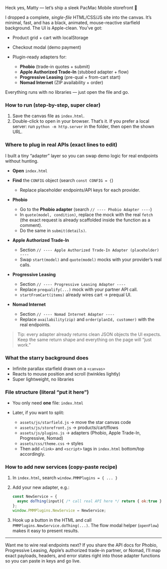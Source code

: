 Heck yes, Matty — let’s ship a sleek PacMac Mobile storefront 🚀

I dropped a complete, *single-file* HTML/CSS/JS site into the canvas. It’s minimal, fast, and has a black, animated, mouse-reactive starfield background. The UI is Apple-clean. You’ve got:

* Product grid + cart with localStorage
* Checkout modal (demo payment)
* Plugin-ready adapters for:

  * **Phobio** (trade-in quotes + submit)
  * **Apple Authorized Trade-In** (stubbed adapter + flow)
  * **Progressive Leasing** (pre-qual + from-cart start)
  * **Nomad Internet** (ZIP availability + order)

Everything runs with no libraries — just open the file and go.

### How to run (step-by-step, super clear)

1. Save the canvas file as `index.html`.
2. Double-click to open in your browser. That’s it.
   If you prefer a local server: run `python -m http.server` in the folder, then open the shown URL.

### Where to plug in real APIs (exact lines to edit)

I built a tiny “adapter” layer so you can swap demo logic for real endpoints without hunting.

* **Open** `index.html`
* **Find** the `CONFIG` object (search `const CONFIG = {`)

  * Replace placeholder endpoints/API keys for each provider.
* **Phobio**

  * Go to the **Phobio adapter** (search `// ---- Phobio Adapter ----`)
  * In `quote(model, condition)`, replace the mock with the real `fetch` (the exact request is already scaffolded inside the function as a comment).
  * Do the same in `submit(details)`.
* **Apple Authorized Trade-In**

  * Section `// ---- Apple Authorized Trade-In Adapter (placeholder) ----`
  * Swap `start(model)` and `quote(model)` mocks with your provider’s real calls.
* **Progressive Leasing**

  * Section `// ---- Progressive Leasing Adapter ----`
  * Replace `prequalify(...)` mock with your partner API call.
  * `startFromCart(items)` already wires cart → prequal UI.
* **Nomad Internet**

  * Section `// ---- Nomad Internet Adapter ----`
  * Replace `availability(zip)` and `order(planId, customer)` with the real endpoints.

> Tip: every adapter already returns clean JSON objects the UI expects. Keep the same return shape and everything on the page will “just work.”

### What the starry background does

* Infinite parallax starfield drawn on a `<canvas>`
* Reacts to mouse position and scroll (twinkles lightly)
* Super lightweight, no libraries

### File structure (literal “put it here”)

* You only need **one** file: `index.html`
* Later, if you want to split:

  * `assets/js/starfield.js` → move the star canvas code
  * `assets/js/storefront.js` → products/cart/flows
  * `assets/js/plugins.js` → adapters (Phobio, Apple Trade-In, Progressive, Nomad)
  * `assets/css/theme.css` → styles
  * Then add `<link>` and `<script>` tags in `index.html` bottom/top accordingly.

### How to add new services (copy-paste recipe)

1. In `index.html`, search `window.PMMPlugins = { ... }`
2. Add your new adapter, e.g.:

   ```js
   const NewService = {
     async doThing(input){ /* call real API here */ return { ok:true } }
   };
   window.PMMPlugins.NewService = NewService;
   ```
3. Hook up a button in the HTML and call `PMMPlugins.NewService.doThing(...)`. The flow modal helper (`openFlow`) makes it easy to present results.

---

Want me to wire real endpoints next? If you share the API docs for Phobio, Progressive Leasing, Apple’s authorized trade-in partner, or Nomad, I’ll map exact payloads, headers, and error states right into those adapter functions so you can paste in keys and go live.
